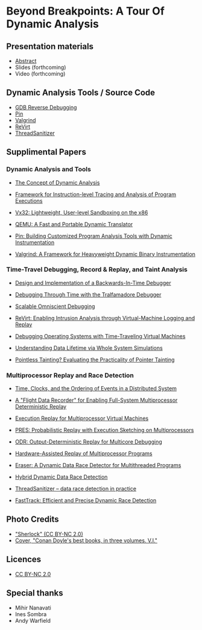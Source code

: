 # Beyond Breakpoints: A Tour Of Dynamic Analysis 

## Presentation materials

* [Abstract](https://qconnewyork.com/ny2016/presentation/dynamic-analysis-techniques-understanding-programs)
* Slides (forthcoming)
* Video (forthcoming)

## Dynamic Analysis Tools / Source Code

* [GDB Reverse Debugging](https://www.gnu.org/software/gdb/news/reversible.html)
* [Pin](https://software.intel.com/en-us/articles/pin-a-dynamic-binary-instrumentation-tool)
* [Valgrind](http://valgrind.org)
* [ReVirt](http://web.eecs.umich.edu/virtual/software.html)
* [ThreadSanitizer](http://clang.llvm.org/docs/ThreadSanitizer.html)

## Supplimental Papers

### Dynamic Analysis and Tools

* [The Concept of Dynamic Analysis](http://research.microsoft.com/en-us/um/people/tball/papers/fse-concept.pdf)
* [Framework for Instruction-level Tracing and Analysis of Program Executions](https://www.usenix.org/legacy/events/vee06/full_papers/p154-bhansali.pdf)

* [Vx32: Lightweight, User-level Sandboxing on the x86](https://pdos.csail.mit.edu/papers/vx32:usenix08/)
* [QEMU: A Fast and Portable Dynamic Translator](http://archives.cse.iitd.ernet.in/~sbansal/csl862-virt/2010/readings/bellard.pdf)
* [Pin: Building Customized Program Analysis Tools with Dynamic Instrumentation](http://www.cs.virginia.edu/kim/courses/cs851/papers/luk05pin.pdf)
* [Valgrind: A Framework for Heavyweight Dynamic Binary Instrumentation](http://valgrind.org/docs/valgrind2007.pdf)

### Time-Travel Debugging, Record & Replay, and Taint Analysis

* [Design and Implementation of a Backwards-In-Time Debugger](http://www.marcusdenker.de/publications/Hofe06aUnstuckNode.pdf)
* [Debugging Through Time with the Tralfamadore Debugger](http://www.dcs.gla.ac.uk/conferences/resolve12/papers/session4_paper1.pdf)
* [Scalable Omniscient Debugging](http://pleiad.dcc.uchile.cl/papers/2007/pothierAl-oopsla2007.pdf)

* [ReVirt: Enabling Intrusion Analysis through Virtual-Machine Logging and Replay](https://cse.umich.edu/cse/awards/pdfs/ReVirt.pdf)
* [Debugging Operating Systems with Time-Traveling Virtual Machines](https://www.usenix.org/legacy/event/usenix05/tech/general/king/king.pdf)

* [Understanding Data Lifetime via Whole System Simulations](http://benpfaff.org/papers/taint.pdf)
* [Pointless Tainting? Evaluating the Practicality of Pointer Tainting](http://ssrg.nicta.com.au/publications/papers/Slowinska_Bos_09.pdf)

### Multiprocessor Replay and Race Detection

* [Time, Clocks, and the Ordering of Events in a Distributed System](http://research.microsoft.com/en-us/um/people/lamport/pubs/time-clocks.pdf)
* [A "Flight Data Recorder" for Enabling Full-System Multiprocessor Deterministic Replay](https://minds.wisconsin.edu/handle/1793/8664)
* [Execution Replay for Multiprocessor Virtual Machines](http://web.eecs.umich.edu/virtual/papers/dunlap08.pdf)
* [PRES: Probabilistic Replay with Execution Sketching on Multiprocessors](http://www.cs.columbia.edu/~junfeng/12fa-e6121/papers/pres.pdf)
* [ODR: Output-Deterministic Replay for Multicore Debugging](www.sigops.org/sosp/sosp09/papers/altekar-sosp09.pdf)
* [Hardware-Assisted Replay of Multiprocessor Programs](http://www.cs.cmu.edu/~seth/papers/bacon-wpdd91.pdf)

* [Eraser: A Dynamic Data Race Detector for Multithreaded Programs](http://homes.cs.washington.edu/~tom/pubs/eraser.pdf)
* [Hybrid Dynamic Data Race Detection](http://www.cs.columbia.edu/~junfeng/10fa-e6998/papers/hybrid.pdf)
* [ThreadSanitizer – data race detection in practice](http://static.googleusercontent.com/media/research.google.com/en//pubs/archive/35604.pdf)
* [FastTrack: Efficient and Precise Dynamic Race Detection](https://users.soe.ucsc.edu/~cormac/papers/pldi09.pdf)

## Photo Credits

* ["Sherlock" (CC BY-NC 2.0)](https://www.flickr.com/photos/zufallsfaktor/12352262723/)
* [Cover, "Conan Doyle's best books, in three volumes. V.I."](https://archive.org/details/conandoylesbestb00doyl)

## Licences

* [CC BY-NC 2.0](https://creativecommons.org/licenses/by-nc/2.0/)

## Special thanks

* Mihir Nanavati
* Ines Sombra
* Andy Warfield
